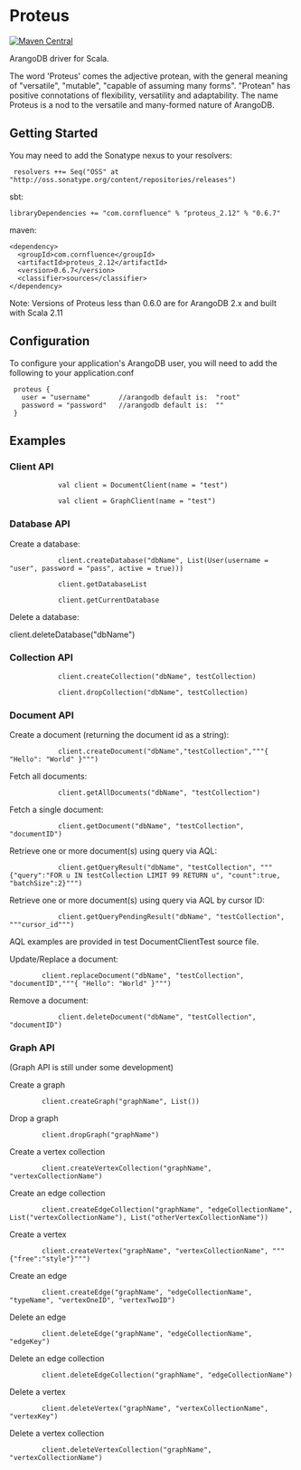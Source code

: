 # Proteus

[![Maven Central](https://img.shields.io/maven-central/v/com.cornfluence/proteus_2.12.svg)](https://maven-badges.herokuapp.com/maven-central/com.cornfluence/proteus_2.12)

ArangoDB driver for Scala.

The word 'Proteus' comes the adjective protean, with the general meaning of "versatile", "mutable", "capable of assuming many forms". "Protean" has positive connotations of flexibility, versatility and adaptability.
The name Proteus is a nod to the versatile and many-formed nature of ArangoDB.

## Getting Started

You may need to add the Sonatype nexus to your resolvers:

```
 resolvers ++= Seq("OSS" at "http://oss.sonatype.org/content/repositories/releases")
```

sbt:

```
libraryDependencies += "com.cornfluence" % "proteus_2.12" % "0.6.7"
```

maven:

```
<dependency>
  <groupId>com.cornfluence</groupId>
  <artifactId>proteus_2.12</artifactId>
  <version>0.6.7</version>
  <classifier>sources</classifier>
</dependency>
```

Note: Versions of Proteus less than 0.6.0 are for ArangoDB 2.x and built with Scala 2.11

## Configuration

To configure your application's ArangoDB user, you will need to add the following to your application.conf

```
 proteus {
   user = "username"       //arangodb default is:  "root"
   password = "password"   //arangodb default is:  ""
 }
```

## Examples

### Client API

```
            val client = DocumentClient(name = "test")

            val client = GraphClient(name = "test")
```

### Database API

Create a database:

```
            client.createDatabase("dbName", List(User(username = "user", password = "pass", active = true)))

            client.getDatabaseList

            client.getCurrentDatabase
```

Delete a database:

client.deleteDatabase("dbName")

### Collection API

```
            client.createCollection("dbName", testCollection)

            client.dropCollection("dbName", testCollection)
```

### Document API

Create a document (returning the document id as a string):

```
            client.createDocument("dbName","testCollection","""{ "Hello": "World" }""")
```

Fetch all documents:

```
            client.getAllDocuments("dbName", "testCollection")
```

Fetch a single document:

```
            client.getDocument("dbName", "testCollection", "documentID")
```

Retrieve one or more document(s) using query via AQL:

```
            client.getQueryResult("dbName", "testCollection", """{"query":"FOR u IN testCollection LIMIT 99 RETURN u", "count":true, "batchSize":2}""")
```

Retrieve one or more document(s) using query via AQL by cursor ID:

```
            client.getQueryPendingResult("dbName", "testCollection", """cursor_id""")
```

AQL examples are provided in test DocumentClientTest source file.

Update/Replace a document:

```
        client.replaceDocument("dbName", "testCollection", "documentID","""{ "Hello": "World" }""")
```

Remove a document:

```
            client.deleteDocument("dbName", "testCollection", "documentID")
```

### Graph API

(Graph API is still under some development)

Create a graph

            client.createGraph("graphName", List())

Drop a graph

            client.dropGraph("graphName")

Create a vertex collection

            client.createVertexCollection("graphName", "vertexCollectionName")

Create an edge collection

            client.createEdgeCollection("graphName", "edgeCollectionName", List("vertexCollectionName"), List("otherVertexCollectionName"))

Create a vertex

            client.createVertex("graphName", "vertexCollectionName", """{"free":"style"}""")

Create an edge

            client.createEdge("graphName", "edgeCollectionName", "typeName", "vertexOneID", "vertexTwoID")

Delete an edge

            client.deleteEdge("graphName", "edgeCollectionName", "edgeKey")

Delete an edge collection

            client.deleteEdgeCollection("graphName", "edgeCollectionName")

Delete a vertex

            client.deleteVertex("graphName", "vertexCollectionName", "vertexKey")

Delete a vertex collection

            client.deleteVertexCollection("graphName", "vertexCollectionName")

